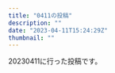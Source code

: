 ```yaml
---
title: "0411の投稿"
description: ""
date: "2023-04-11T15:24:29Z"
thumbnail: ""
---
```

20230411に行った投稿です。
<!--more-->
